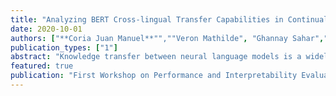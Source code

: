 ```yaml
---
title: "Analyzing BERT Cross-lingual Transfer Capabilities in Continual Sequence Labeling"
date: 2020-10-01
authors: ["**Coria Juan Manuel**"",""Veron Mathilde", "Ghannay Sahar","Bernard Guillaume","Bredin Hervé", "Galibert Olivier","Rosset Sophie"]
publication_types: ["1"]
abstract: "Knowledge transfer between neural language models is a widely used technique that has proven to improve performance in a multitude of natural language tasks, in particular with the recent rise of large pre-trained language models like BERT. Similarly, high crosslingual transfer has been shown to occur in multilingual language models. Hence, it is of great importance to better understand this phenomenon as well as its limits. While most studies about cross-lingual transfer focus on training on independent and identically distributed (i.e. i.i.d.) samples, in this paper we study cross-lingual transfer in a continual learning setting on two sequence labeling tasks: slotfilling and named entity recognition. We investigate this by training multilingual BERT on sequences of 9 languages, one language at a time, on the MultiATIS++ and MultiCoNER corpora. Our first findings are that forward transfer between languages is retained although forgetting is present. Additional experiments show that lost performance can be recovered with as little as a single training epoch even if forgetting was high, which can be explained by a progressive shift of model parameters towards a better multilingual initialization. We also find that commonly used metrics might be insufficient to assess continual learning performance."
featured: true
publication: "First Workshop on Performance and Interpretability Evaluations of Multimodal, Multipurpose, Massive-Scale Models"
---
```



